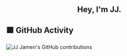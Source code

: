 <div align="center"><h2>Hey, I'm JJ.</h2></div>

## 🟩 GitHub Activity
![JJ Jamen's GitHub contributions](https://ghchart.rshah.org/JJ-Jamen)